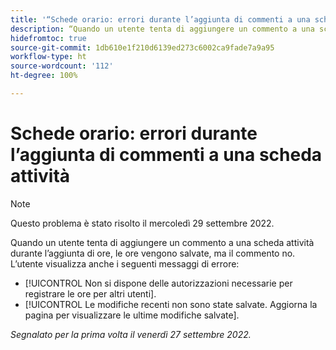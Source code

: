 ```yaml
---
title: '“Schede orario: errori durante l’aggiunta di commenti a una scheda orario”'
description: “Quando un utente tenta di aggiungere un commento a una scheda orario durante l’aggiunta di ore, le ore vengono salvate, ma il commento no. L’utente visualizza anche messaggi di errore.”
hidefromtoc: true
source-git-commit: 1db610e1f210d6139ed273c6002ca9fade7a9a95
workflow-type: ht
source-wordcount: '112'
ht-degree: 100%

---
```



# Schede orario: errori durante l’aggiunta di commenti a una scheda attività

>[!NOTE]
>
>Questo problema è stato risolto il mercoledì 29 settembre 2022.

Quando un utente tenta di aggiungere un commento a una scheda attività durante l’aggiunta di ore, le ore vengono salvate, ma il commento no. L’utente visualizza anche i seguenti messaggi di errore:

* [!UICONTROL Non si dispone delle autorizzazioni necessarie per registrare le ore per altri utenti].
* [!UICONTROL Le modifiche recenti non sono state salvate. Aggiorna la pagina per visualizzare le ultime modifiche salvate].

_Segnalato per la prima volta il venerdì 27 settembre 2022._


